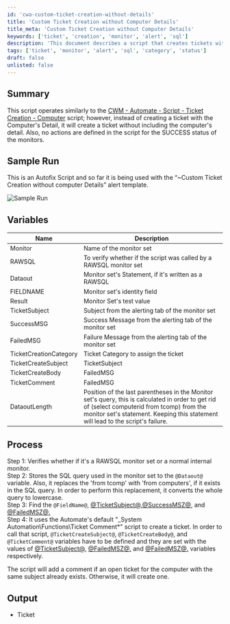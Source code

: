 ```yaml
---
id: 'cwa-custom-ticket-creation-without-details'
title: 'Custom Ticket Creation without Computer Details'
title_meta: 'Custom Ticket Creation without Computer Details'
keywords: ['ticket', 'creation', 'monitor', 'alert', 'sql']
description: 'This document describes a script that creates tickets without including computer details, functioning similarly to the CWM Automate script for ticket creation. It outlines the variables used, the process for ticket creation, and the expected output, focusing on RAWSQL monitor sets and internal monitors.'
tags: ['ticket', 'monitor', 'alert', 'sql', 'category', 'status']
draft: false
unlisted: false
---
```

## Summary

This script operates similarly to the [CWM - Automate - Script - Ticket Creation - Computer](https://proval.itglue.com/DOC-5078775-9098338) script; however, instead of creating a ticket with the Computer's Detail, it will create a ticket without including the computer's detail. Also, no actions are defined in the script for the SUCCESS status of the monitors.

## Sample Run

This is an Autofix Script and so far it is being used with the “~Custom Ticket Creation without computer Details” alert template.

![Sample Run](..\..\..\static\img\Ticket-Creation---Without-Computer-Information-And-Failures-Only-Autofix\image_1.png)

## Variables

| Name                    | Description                                                                                              |
|-------------------------|----------------------------------------------------------------------------------------------------------|
| Monitor                 | Name of the monitor set                                                                                  |
| RAWSQL                  | To verify whether if the script was called by a RAWSQL monitor set                                       |
| Dataout                 | Monitor set's Statement, if it's written as a RAWSQL                                                    |
| FIELDNAME               | Monitor set's identity field                                                                              |
| Result                  | Monitor Set's test value                                                                                 |
| TicketSubject           | Subject from the alerting tab of the monitor set                                                         |
| SuccessMSG              | Success Message from the alerting tab of the monitor set                                                |
| FailedMSG               | Failure Message from the alerting tab of the monitor set                                                 |
| TicketCreationCategory   | Ticket Category to assign the ticket                                                                      |
| TicketCreateSubject      | TicketSubject                                                                                             |
| TicketCreateBody         | FailedMSG                                                                                                 |
| TicketComment            | FailedMSG                                                                                                 |
| DataoutLength           | Position of the last parentheses in the Monitor set's query, this is calculated in order to get rid of (select computerid from tcomp) from the monitor set's statement. Keeping this statement will lead to the script's failure. |

## Process

Step 1: Verifies whether if it's a RAWSQL monitor set or a normal internal monitor.  
Step 2: Stores the SQL query used in the monitor set to the `@Dataout@` variable. Also, it replaces the 'from tcomp' with 'from computers', if it exists in the SQL query. In order to perform this replacement, it converts the whole query to lowercase.  
Step 3: Find the `@FieldName@`, [@TicketSubject@,@SuccessMSZ@](http://@TicketSubject@,@SuccessMSZ@), and [@FailedMSZ@.](http://@FailedMSZ@.)  
Step 4: It uses the Automate's default "_System Automation\Functions\Ticket Comment*" script to create a ticket. In order to call that script, `@TicketCreateSubject@`, `@TicketCreateBody@`, and `@TicketComment@` variables have to be defined and they are set with the values of [@TicketSubject@,](http://@TicketSubject@,@SuccessMSZ@) [@FailedMSZ@.](http://@FailedMSZ@.) and [@FailedMSZ@.](http://@FailedMSZ@) variables respectively.  

The script will add a comment if an open ticket for the computer with the same subject already exists. Otherwise, it will create one.

## Output

- Ticket


